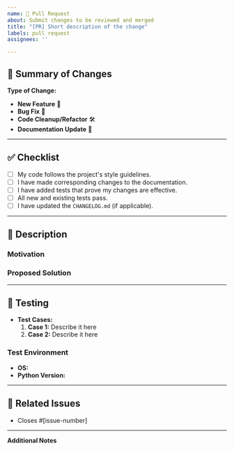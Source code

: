 ```yaml
---
name: 🔄 Pull Request
about: Submit changes to be reviewed and merged
title: "[PR] Short description of the change"
labels: pull request
assignees: ''

---
```


## 🔄 Summary of Changes
<!-- Provide a clear and concise description of what has been changed -->

**Type of Change:** <!-- Select one -->
- **New Feature** 🌱
- **Bug Fix** 🐛
- **Code Cleanup/Refactor** 🛠️
- **Documentation Update** 📒

---

## ✅ Checklist
- [ ] My code follows the project's style guidelines.
- [ ] I have made corresponding changes to the documentation.
- [ ] I have added tests that prove my changes are effective.
- [ ] All new and existing tests pass.
- [ ] I have updated the `CHANGELOG.md` (if applicable).

---

## 💬 Description
### Motivation
<!-- Explain why this change was made. Include any context or background -->

### Proposed Solution
<!-- Explain the solution and why it solves the problem -->

---

## 🧪 Testing
<!-- Explain what kind of testing has been done (e.g., unit, integration) -->

- **Test Cases:**
  1. **Case 1:** Describe it here
  2. **Case 2:** Describe it here

### Test Environment
- **OS:** <!-- e.g., Windows 10 / macOS Monterey / Ubuntu 20.04 -->
- **Python Version:** <!-- e.g., Python 3.10 -->

---

## 📎 Related Issues
- Closes #[issue-number]

---

**Additional Notes**
<!-- Add any other relevant information about the PR here -->
